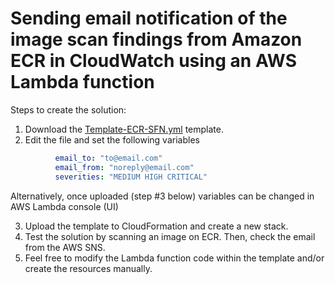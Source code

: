 # Sending email notification of the image scan findings from Amazon ECR in CloudWatch using an AWS Lambda function

Steps to create the solution:

1. Download the [Template-ECR-SFN.yml](Template-ECR-SFN.yml) template.
2. Edit the file and set the following variables
```yaml
          email_to: "to@email.com"
          email_from: "noreply@email.com"
          severities: "MEDIUM HIGH CRITICAL"
```
Alternatively, once uploaded (step #3 below) variables can be changed in AWS Lambda console (UI)

3. Upload the template to CloudFormation and create a new stack.
4. Test the solution by scanning an image on ECR. Then, check the email from the AWS SNS.
5. Feel free to modify the Lambda function code within the template and/or create the resources manually.
